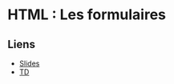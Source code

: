 # HTML : Les formulaires

## Liens

* [Slides](https://slides.com/drazik/cdin-html-formulaires/)
* [TD](TD)
